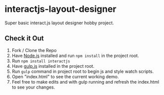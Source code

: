 # interactjs-layout-designer
Super basic interact.js layout designer hobby project.

## Check it Out

1. Fork / Clone the Repo
2. Have [Node.js](https://nodejs.org/en/) installed and run `npm install` in the project root.
3. Run `npm install interactjs`
4. Have [gulp.js](https://gulpjs.com/) installed in the project root.
5. Run `gulp` command in project root to begin js and style watch scripts.
6. Open "index.html" to see the current working demo. 
7. Feel free to make edits and with gulp running and refresh the index.html to see your changes.
